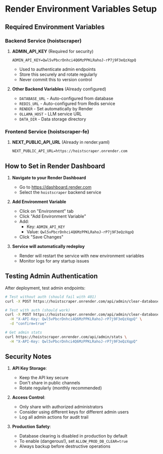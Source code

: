 # Render Environment Variables Setup

## Required Environment Variables

### Backend Service (hoistscraper)

1. **ADMIN_API_KEY** (Required for security)
   ```
   ADMIN_API_KEY=Qwl5vPbcrDnhci4Q6MzPPKLRahoJ-rP7j9F3eQzXqpQ
   ```
   - Used to authenticate admin endpoints
   - Store this securely and rotate regularly
   - Never commit this to version control

2. **Other Backend Variables** (Already configured)
   - `DATABASE_URL` - Auto-configured from database
   - `REDIS_URL` - Auto-configured from Redis service
   - `RENDER` - Set automatically by Render
   - `OLLAMA_HOST` - LLM service URL
   - `DATA_DIR` - Data storage directory

### Frontend Service (hoistscraper-fe)

1. **NEXT_PUBLIC_API_URL** (Already in render.yaml)
   ```
   NEXT_PUBLIC_API_URL=https://hoistscraper.onrender.com
   ```

## How to Set in Render Dashboard

1. **Navigate to your Render Dashboard**
   - Go to https://dashboard.render.com
   - Select the `hoistscraper` backend service

2. **Add Environment Variable**
   - Click on "Environment" tab
   - Click "Add Environment Variable"
   - Add:
     - Key: `ADMIN_API_KEY`
     - Value: `Qwl5vPbcrDnhci4Q6MzPPKLRahoJ-rP7j9F3eQzXqpQ`
   - Click "Save Changes"

3. **Service will automatically redeploy**
   - Render will restart the service with new environment variables
   - Monitor logs for any startup issues

## Testing Admin Authentication

After deployment, test admin endpoints:

```bash
# Test without auth (should fail with 401)
curl -X POST https://hoistscraper.onrender.com/api/admin/clear-database

# Test with auth (should work)
curl -X POST https://hoistscraper.onrender.com/api/admin/clear-database \
  -H "X-API-Key: Qwl5vPbcrDnhci4Q6MzPPKLRahoJ-rP7j9F3eQzXqpQ" \
  -d "confirm=true"

# Get admin stats
curl https://hoistscraper.onrender.com/api/admin/stats \
  -H "X-API-Key: Qwl5vPbcrDnhci4Q6MzPPKLRahoJ-rP7j9F3eQzXqpQ"
```

## Security Notes

1. **API Key Storage**:
   - Keep the API key secure
   - Don't share in public channels
   - Rotate regularly (monthly recommended)

2. **Access Control**:
   - Only share with authorized administrators
   - Consider using different keys for different admin users
   - Log all admin actions for audit trail

3. **Production Safety**:
   - Database clearing is disabled in production by default
   - To enable (dangerous!), set `ALLOW_PROD_DB_CLEAR=true`
   - Always backup before destructive operations